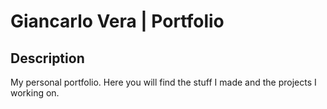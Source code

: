 # Giancarlo Vera | Portfolio

## Description

My personal portfolio. Here you will find the stuff I made and the projects I working on.
